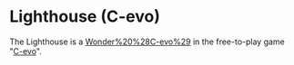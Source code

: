 # Lighthouse (C-evo)

The Lighthouse is a [Wonder%20%28C-evo%29](Wonder) in the free-to-play game "[C-evo](C-evo)".